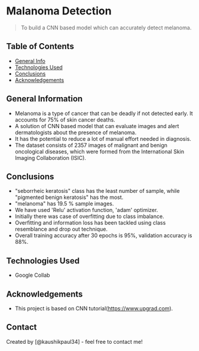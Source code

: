 # Malanoma Detection
> To build a CNN based model which can accurately detect melanoma.

## Table of Contents
* [General Info](#general-information)
* [Technologies Used](#technologies-used)
* [Conclusions](#conclusions)
* [Acknowledgements](#acknowledgements)

## General Information
- Melanoma is a type of cancer that can be deadly if not detected early. It accounts for 75% of skin cancer deaths.
- A solution of CNN based model that can evaluate images and alert dermatologists about the presence of melanoma.
- It has the potential to reduce a lot of manual effort needed in diagnosis.
- The dataset consists of 2357 images of malignant and benign oncological diseases, which were formed from the International Skin Imaging Collaboration (ISIC).

## Conclusions
- "seborrheic keratosis" class has the least number of sample, while "pigmented benign keratosis" has the most.
- "melanoma" has 19.5 % sample images.
- We have used 'Relu' activation function, 'adam' optimizer.
- Initially there was case of overfitting due to class imbalance.
- Overfitting and information loss has been tackled using class resemblance and drop out technique.
- Overall training accuracy after 30 epochs is 95%, validation accuracy is 88%.

## Technologies Used
- Google Collab

## Acknowledgements
- This project is based on CNN tutorial(https://www.upgrad.com).

## Contact
Created by [@kaushikpaul34] - feel free to contact me!

